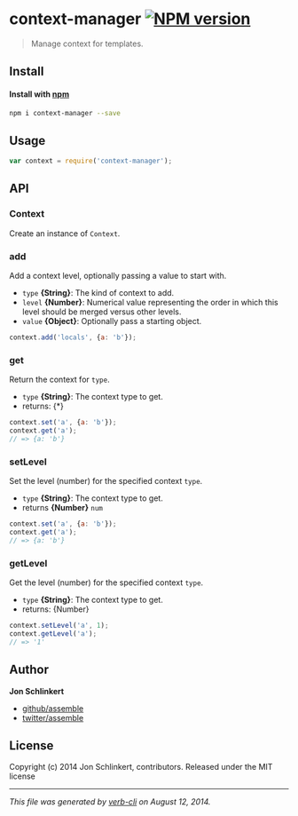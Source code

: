 # context-manager [![NPM version](https://badge.fury.io/js/context-manager.png)](http://badge.fury.io/js/context-manager)

> Manage context for templates.

## Install
#### Install with [npm](npmjs.org)

```bash
npm i context-manager --save
```

## Usage

```js
var context = require('context-manager');
```

## API
### Context


Create an instance of `Context`.


### add

Add a context level, optionally passing a value to start with.

* `type` **{String}**: The kind of context to add.
* `level` **{Number}**: Numerical value representing the order in which this level should be merged versus other levels.
* `value` **{Object}**: Optionally pass a starting object.

```js
context.add('locals', {a: 'b'});
```


### get

Return the context for `type`.

* `type` **{String}**: The context type to get.
* returns: {*}

```js
context.set('a', {a: 'b'});
context.get('a');
// => {a: 'b'}
```


### setLevel

Set the level (number) for the specified context `type`.

* `type` **{String}**: The context type to get.
* returns **{Number}** `num`

```js
context.set('a', {a: 'b'});
context.get('a');
// => {a: 'b'}
```


### getLevel

Get the level (number) for the specified context `type`.

* `type` **{String}**: The context type to get.
* returns: {Number}

```js
context.setLevel('a', 1);
context.getLevel('a');
// => '1'
```

## Author

**Jon Schlinkert**

+ [github/assemble](https://github.com/assemble)
+ [twitter/assemble](http://twitter.com/assemble)

## License
Copyright (c) 2014 Jon Schlinkert, contributors.
Released under the MIT license

***

_This file was generated by [verb-cli](https://github.com/assemble/verb-cli) on August 12, 2014._